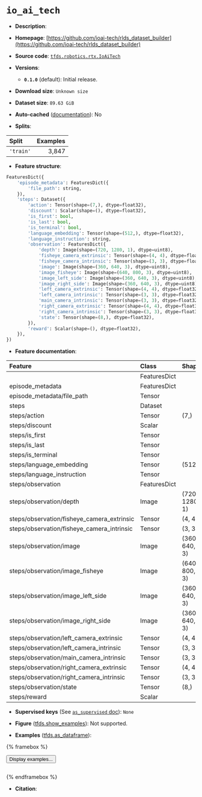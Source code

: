 <div itemscope itemtype="http://schema.org/Dataset">
  <div itemscope itemprop="includedInDataCatalog" itemtype="http://schema.org/DataCatalog">
    <meta itemprop="name" content="TensorFlow Datasets" />
  </div>
  <meta itemprop="name" content="io_ai_tech" />
  <meta itemprop="description" content="&#10;&#10;To use this dataset:&#10;&#10;```python&#10;import tensorflow_datasets as tfds&#10;&#10;ds = tfds.load(&#x27;io_ai_tech&#x27;, split=&#x27;train&#x27;)&#10;for ex in ds.take(4):&#10;  print(ex)&#10;```&#10;&#10;See [the guide](https://www.tensorflow.org/datasets/overview) for more&#10;informations on [tensorflow_datasets](https://www.tensorflow.org/datasets).&#10;&#10;" />
  <meta itemprop="url" content="https://www.tensorflow.org/datasets/catalog/io_ai_tech" />
  <meta itemprop="sameAs" content="https://github.com/ioai-tech/rlds_dataset_builder" />
  <meta itemprop="citation" content="" />
</div>

# `io_ai_tech`


*   **Description**:

*   **Homepage**:
    [https://github.com/ioai-tech/rlds_dataset_builder](https://github.com/ioai-tech/rlds_dataset_builder)

*   **Source code**:
    [`tfds.robotics.rtx.IoAiTech`](https://github.com/tensorflow/datasets/tree/master/tensorflow_datasets/robotics/rtx/rtx.py)

*   **Versions**:

    *   **`0.1.0`** (default): Initial release.

*   **Download size**: `Unknown size`

*   **Dataset size**: `89.63 GiB`

*   **Auto-cached**
    ([documentation](https://www.tensorflow.org/datasets/performances#auto-caching)):
    No

*   **Splits**:

Split     | Examples
:-------- | -------:
`'train'` | 3,847

*   **Feature structure**:

```python
FeaturesDict({
    'episode_metadata': FeaturesDict({
        'file_path': string,
    }),
    'steps': Dataset({
        'action': Tensor(shape=(7,), dtype=float32),
        'discount': Scalar(shape=(), dtype=float32),
        'is_first': bool,
        'is_last': bool,
        'is_terminal': bool,
        'language_embedding': Tensor(shape=(512,), dtype=float32),
        'language_instruction': string,
        'observation': FeaturesDict({
            'depth': Image(shape=(720, 1280, 1), dtype=uint8),
            'fisheye_camera_extrinsic': Tensor(shape=(4, 4), dtype=float32),
            'fisheye_camera_intrinsic': Tensor(shape=(3, 3), dtype=float32),
            'image': Image(shape=(360, 640, 3), dtype=uint8),
            'image_fisheye': Image(shape=(640, 800, 3), dtype=uint8),
            'image_left_side': Image(shape=(360, 640, 3), dtype=uint8),
            'image_right_side': Image(shape=(360, 640, 3), dtype=uint8),
            'left_camera_extrinsic': Tensor(shape=(4, 4), dtype=float32),
            'left_camera_intrinsic': Tensor(shape=(3, 3), dtype=float32),
            'main_camera_intrinsic': Tensor(shape=(3, 3), dtype=float32),
            'right_camera_extrinsic': Tensor(shape=(4, 4), dtype=float32),
            'right_camera_intrinsic': Tensor(shape=(3, 3), dtype=float32),
            'state': Tensor(shape=(8,), dtype=float32),
        }),
        'reward': Scalar(shape=(), dtype=float32),
    }),
})
```

*   **Feature documentation**:

Feature                                    | Class        | Shape          | Dtype   | Description
:----------------------------------------- | :----------- | :------------- | :------ | :----------
                                           | FeaturesDict |                |         |
episode_metadata                           | FeaturesDict |                |         |
episode_metadata/file_path                 | Tensor       |                | string  |
steps                                      | Dataset      |                |         |
steps/action                               | Tensor       | (7,)           | float32 |
steps/discount                             | Scalar       |                | float32 |
steps/is_first                             | Tensor       |                | bool    |
steps/is_last                              | Tensor       |                | bool    |
steps/is_terminal                          | Tensor       |                | bool    |
steps/language_embedding                   | Tensor       | (512,)         | float32 |
steps/language_instruction                 | Tensor       |                | string  |
steps/observation                          | FeaturesDict |                |         |
steps/observation/depth                    | Image        | (720, 1280, 1) | uint8   |
steps/observation/fisheye_camera_extrinsic | Tensor       | (4, 4)         | float32 |
steps/observation/fisheye_camera_intrinsic | Tensor       | (3, 3)         | float32 |
steps/observation/image                    | Image        | (360, 640, 3)  | uint8   |
steps/observation/image_fisheye            | Image        | (640, 800, 3)  | uint8   |
steps/observation/image_left_side          | Image        | (360, 640, 3)  | uint8   |
steps/observation/image_right_side         | Image        | (360, 640, 3)  | uint8   |
steps/observation/left_camera_extrinsic    | Tensor       | (4, 4)         | float32 |
steps/observation/left_camera_intrinsic    | Tensor       | (3, 3)         | float32 |
steps/observation/main_camera_intrinsic    | Tensor       | (3, 3)         | float32 |
steps/observation/right_camera_extrinsic   | Tensor       | (4, 4)         | float32 |
steps/observation/right_camera_intrinsic   | Tensor       | (3, 3)         | float32 |
steps/observation/state                    | Tensor       | (8,)           | float32 |
steps/reward                               | Scalar       |                | float32 |

*   **Supervised keys** (See
    [`as_supervised` doc](https://www.tensorflow.org/datasets/api_docs/python/tfds/load#args)):
    `None`

*   **Figure**
    ([tfds.show_examples](https://www.tensorflow.org/datasets/api_docs/python/tfds/visualization/show_examples)):
    Not supported.

*   **Examples**
    ([tfds.as_dataframe](https://www.tensorflow.org/datasets/api_docs/python/tfds/as_dataframe)):

<!-- mdformat off(HTML should not be auto-formatted) -->

{% framebox %}

<button id="displaydataframe">Display examples...</button>
<div id="dataframecontent" style="overflow-x:auto"></div>
<script>
const url = "https://storage.googleapis.com/tfds-data/visualization/dataframe/io_ai_tech-0.1.0.html";
const dataButton = document.getElementById('displaydataframe');
dataButton.addEventListener('click', async () => {
  // Disable the button after clicking (dataframe loaded only once).
  dataButton.disabled = true;

  const contentPane = document.getElementById('dataframecontent');
  try {
    const response = await fetch(url);
    // Error response codes don't throw an error, so force an error to show
    // the error message.
    if (!response.ok) throw Error(response.statusText);

    const data = await response.text();
    contentPane.innerHTML = data;
  } catch (e) {
    contentPane.innerHTML =
        'Error loading examples. If the error persist, please open '
        + 'a new issue.';
  }
});
</script>

{% endframebox %}

<!-- mdformat on -->

*   **Citation**:

